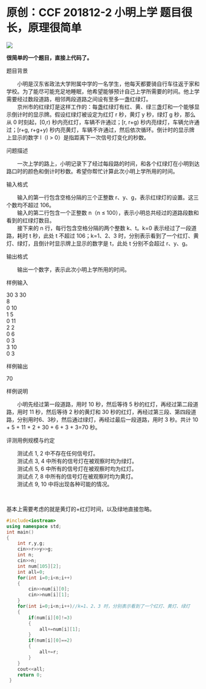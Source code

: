 # 原创：CCF 201812-2 小明上学 题目很长，原理很简单
![](https://img-blog.csdnimg.cn/2019030920061740.png)

**很简单的一个题目，直接上代码了。**

题目背景

　　小明是汉东省政法大学附属中学的一名学生，他每天都要骑自行车往返于家和学校。为了能尽可能充足地睡眠，他希望能够预计自己上学所需要的时间。他上学需要经过数段道路，相邻两段道路之间设有至多一盏红绿灯。<br/>
　　京州市的红绿灯是这样工作的：每盏红绿灯有红、黄、绿三盏灯和一个能够显示倒计时的显示牌。假设红绿灯被设定为红灯 r 秒，黄灯 y 秒，绿灯 g 秒，那么从 0 时刻起，[0,r) 秒内亮红灯，车辆不许通过；[r, r+g) 秒内亮绿灯，车辆允许通过；[r+g, r+g+y) 秒内亮黄灯，车辆不许通过，然后依次循环。倒计时的显示牌上显示的数字 l（l &gt; 0）是指距离下一次信号灯变化的秒数。

问题描述

　　一次上学的路上，小明记录下了经过每段路的时间，和各个红绿灯在小明到达路口时的颜色和倒计时秒数。希望你帮忙计算此次小明上学所用的时间。

输入格式

　　输入的第一行包含空格分隔的三个正整数 r、y、g，表示红绿灯的设置。这三个数均不超过 106。<br/>
　　输入的第二行包含一个正整数 n（n ≤ 100），表示小明总共经过的道路段数和看到的红绿灯数目。<br/>
　　接下来的 n 行，每行包含空格分隔的两个整数 k、t。k=0 表示经过了一段道路，耗时 t 秒，此处 t 不超过 106；k=1、2、3 时，分别表示看到了一个红灯、黄灯、绿灯，且倒计时显示牌上显示的数字是 t，此处 t 分别不会超过 r、y、g。

输出格式

　　输出一个数字，表示此次小明上学所用的时间。

样例输入

30 3 30<br/>
8<br/>
0 10<br/>
1 5<br/>
0 11<br/>
2 2<br/>
0 6<br/>
0 3<br/>
3 10<br/>
0 3

样例输出

70

样例说明

　　小明先经过第一段道路，用时 10 秒，然后等待 5 秒的红灯，再经过第二段道路，用时 11 秒，然后等待 2 秒的黄灯和 30 秒的红灯，再经过第三段、第四段道路，分别用时6、3秒，然后通过绿灯，再经过最后一段道路，用时 3 秒。共计 10 + 5 + 11 + 2 + 30 + 6 + 3 + 3=70 秒。

评测用例规模与约定

　　测试点 1, 2 中不存在任何信号灯。<br/>
　　测试点 3, 4 中所有的信号灯在被观察时均为绿灯。<br/>
　　测试点 5, 6 中所有的信号灯在被观察时均为红灯。<br/>
　　测试点 7, 8 中所有的信号灯在被观察时均为黄灯。<br/>
　　测试点 9, 10 中将出现各种可能的情况。

 

基本上需要考虑的就是黄灯的+红灯时间，以及绿地直接忽略。

```c++
#include<iostream>
using namespace std;
int main()
{
	int r,y,g;
	cin>>r>>y>>g;
	int n;
	cin>>n;
	int num[105][2];
	int all=0;
	for(int i=0;i<n;i++)
	{
		cin>>num[i][0];
		cin>>num[i][1];
	}
	for(int i=0;i<n;i++)//k=1、2、3 时，分别表示看到了一个红灯、黄灯、绿灯
	{
		if(num[i][0]!=3)
		{
			all+=num[i][1];
		}
		if(num[i][0]==2)
		{
			all+=r;
		}
	}
	cout<<all;
	return 0;
 } 
 ```
  
